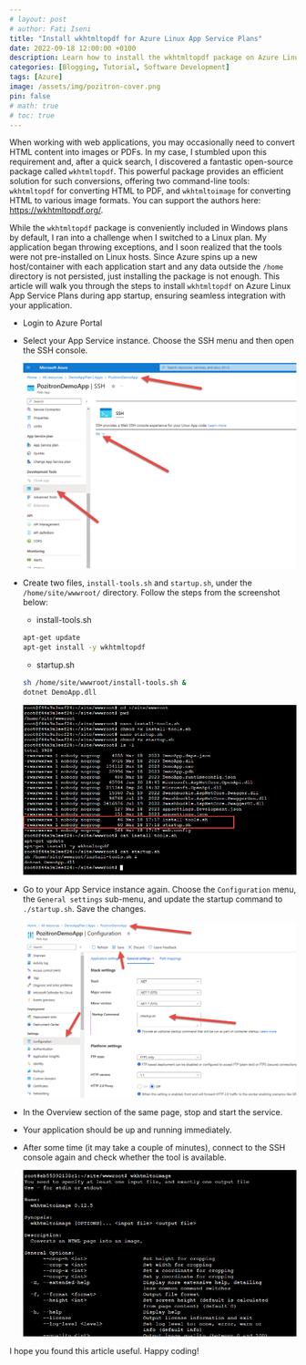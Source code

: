 ```yaml
---
# layout: post
# author: Fati Iseni
title: "Install wkhtmltopdf for Azure Linux App Service Plans"
date: 2022-09-18 12:00:00 +0100
description: Learn how to install the wkhtmltopdf package on Azure Linux App Service Plans during app startup, enabling HTML-to-PDF and HTML-to-image conversion features for your web applications running on Linux-based hosts.
categories: [Blogging, Tutorial, Software Development]
tags: [Azure]
image: /assets/img/pozitron-cover.png
pin: false
# math: true
# toc: true
---
```

When working with web applications, you may occasionally need to convert HTML content into images or PDFs. In my case, I stumbled upon this requirement and, after a quick search, I discovered a fantastic open-source package called `wkhtmltopdf`. This powerful package provides an efficient solution for such conversions, offering two command-line tools: `wkhtmltopdf` for converting HTML to PDF, and `wkhtmltoimage` for converting HTML to various image formats. You can support the authors here: https://wkhtmltopdf.org/.

While the `wkhtmltopdf` package is conveniently included in Windows plans by default, I ran into a challenge when I switched to a Linux plan. My application began throwing exceptions, and I soon realized that the tools were not pre-installed on Linux hosts. Since Azure spins up a new host/container with each application start and any data outside the `/home` directory is not persisted, just installing the package is not enough. This article will walk you through the steps to install `wkhtmltopdf` on Azure Linux App Service Plans during app startup, ensuring seamless integration with your application.

- Login to Azure Portal
- Select your App Service instance. Choose the SSH menu and then open the SSH console.

  ![Image1](/assets/img/posts/wkhtmltopdf/image-1.png)

- Create two files, `install-tools.sh` and `startup.sh`, under the `/home/site/wwwroot/` directory. Follow the steps from the screenshot below:
  - install-tools.sh
  ```sh
  apt-get update
  apt-get install -y wkhtmltopdf
  ```
  - startup.sh
  ```sh
  sh /home/site/wwwroot/install-tools.sh &
  dotnet DemoApp.dll
  ```
  ![Image2](/assets/img/posts/wkhtmltopdf/image-2.png)

- Go to your App Service instance again. Choose the `Configuration` menu, the `General settings` sub-menu, and update the startup command to `./startup.sh`. Save the changes.

  ![Image3](/assets/img/posts/wkhtmltopdf/image-3.png)

- In the Overview section of the same page, stop and start the service.
- Your application should be up and running immediately.
- After some time (it may take a couple of minutes), connect to the SSH console again and check whether the tool is available.

  ![Image4](/assets/img/posts/wkhtmltopdf/image-4.png)

I hope you found this article useful. Happy coding!